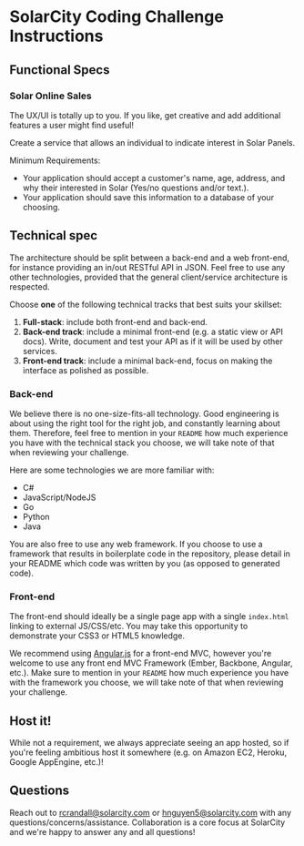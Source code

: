 SolarCity Coding Challenge Instructions
=======================================

Functional Specs
----------------

### Solar Online Sales

The UX/UI is totally up to you. If you like, get creative and add additional
features a user might find useful!

Create a service that allows an individual to indicate interest in Solar Panels.

Minimum Requirements:
* Your application should accept a customer's name, age, address, and why their interested in Solar (Yes/no questions and/or text.).
* Your application should save this information to a database of your choosing.


Technical spec
--------------

The architecture should be split between a back-end and a web front-end, for
instance providing an in/out RESTful API in JSON. Feel free to use any other
technologies, provided that the general client/service architecture is
respected.

Choose **one** of the following technical tracks that best suits your skillset:

1. **Full-stack**: include both front-end and back-end.
2. **Back-end track**: include a minimal front-end (e.g. a static view or API docs). Write, document and test your API as if it will be used by other services.
3. **Front-end track**: include a minimal back-end, focus on making the interface as polished as possible.

### Back-end

We believe there is no one-size-fits-all technology. Good engineering is about
using the right tool for the right job, and constantly learning about them.
Therefore, feel free to mention in your `README` how much experience you have
with the technical stack you choose, we will take note of that when reviewing
your challenge.

Here are some technologies we are more familiar with:

* C#
* JavaScript/NodeJS
* Go
* Python
* Java

You are also free to use any web framework. If you choose to use a framework
that results in boilerplate code in the repository, please detail in your
README which code was written by you (as opposed to generated code).

### Front-end

The front-end should ideally be a single page app with a single `index.html`
linking to external JS/CSS/etc. You may take this opportunity to demonstrate
your CSS3 or HTML5 knowledge.

We recommend using [Angular.js](https://angularjs.org/) for a front-end MVC, however you're welcome to use any front end MVC Framework (Ember, Backbone, Angular, etc.). Make sure to mention in your `README` how much experience you have
with the framework you choose, we will take note of that when reviewing
your challenge.

Host it!
--------

While not a requirement, we always appreciate seeing an app hosted, so if you're feeling ambitious host it somewhere (e.g. on Amazon EC2, Heroku, Google
AppEngine, etc.)!

Questions
---------

Reach out to rcrandall@solarcity.com or hnguyen5@solarcity.com with any questions/concerns/assistance. Collaboration is a core focus at SolarCity and we're happy to answer any and all questions!
